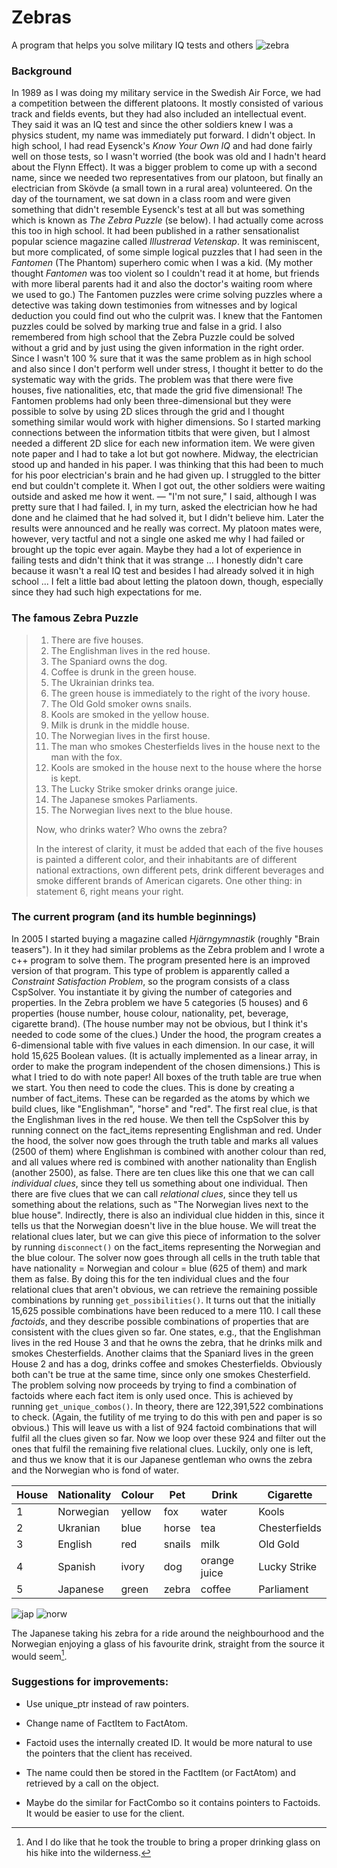 # Zebras
A program that helps you solve military IQ tests and others
![zebra](https://github.com/user-attachments/assets/95141511-be0a-4d21-8e9c-9faeeb0e7e72)

### Background
In 1989 as I was doing my military service in the Swedish
Air Force, we had a competition between the different platoons. It
mostly consisted of various track and fields events, but they had also
included an intellectual event. They said it was an IQ test and since
the other soldiers knew I was a physics student, my name was immediately
put forward. I didn't object. In high school, I had read Eysenck's *Know
Your Own IQ* and had done fairly well on those tests, so I wasn't worried (the book was old
and I hadn't heard about the Flynn Effect). It was
a bigger problem to come up with a second name, since we needed two
representatives from our platoon, but finally an electrician from Skövde
(a small town in a rural area) volunteered. On the day of the
tournament, we sat down in a class room and were given something that didn't
resemble Eysenck's test at all but was something which is known as *The
Zebra Puzzle* (se below). I had actually come across this too in high school. It
had been published in a rather sensationalist popular science magazine
called *Illustrerad Vetenskap*. It was reminiscent, but more
complicated, of some simple logical puzzles that I had seen in the
*Fantomen* (The Phantom) superhero comic when I was a kid. (My mother
thought *Fantomen* was too violent so I couldn't read it at home, but
friends with more liberal parents had it and also the doctor's waiting
room where we used to go.) The Fantomen puzzles were crime solving
puzzles where a detective was taking down testimonies from witnesses and
by logical deduction you could find out who the culprit was. I knew that
the Fantomen puzzles could be solved by marking true and false in a
grid. I also remembered from high school that the Zebra Puzzle could be
solved without a grid and by just using the given information in the
right order. Since I wasn't 100 % sure that it was the same problem as
in high school and also since I don't perform well under stress, I
thought it better to do the systematic way with the grids. The problem
was that there were five houses, five nationalities, etc, that made the
grid five dimensional! The Fantomen problems had only been
three-dimensional but they were possible to solve by using 2D slices
through the grid and I thought something similar would work with higher
dimensions. So I started marking connections between the information
titbits that were given, but I almost needed a different 2D slice for
each new information item. We were given note paper and I had to take a
lot but got nowhere. Midway, the electrician stood up and handed in his
paper. I was thinking that this had been to much for his poor
electrician's brain and he had given up. I struggled to the bitter end
but couldn't complete it. When I got out, the other soldiers were
waiting outside and asked me how it went. &mdash; "I'm not sure," I said,
although I was pretty sure that I had failed. I, in my turn, asked the
electrician how he had done and he claimed that he had solved it, but I
didn't believe him. Later the results were announced and he really was
correct. My platoon mates were, however, very tactful and not a single
one asked me why I had failed or brought up the topic ever again. Maybe
they had a lot of experience in failing tests and didn't think that it
was strange \... I honestly didn't care because it wasn't a real IQ test
and besides I had already solved it in high school \... I felt a little
bad about letting the platoon down, though, especially since they had
such high expectations for me.

### The famous Zebra Puzzle

> 1. There are five houses.
> 1. The Englishman lives in the red house.
> 1. The Spaniard owns the dog.
> 1. Coffee is drunk in the green house.
> 1. The Ukrainian drinks tea.
> 1. The green house is immediately to the right of the ivory house.
> 1. The Old Gold smoker owns snails.
> 1. Kools are smoked in the yellow house.
> 1. Milk is drunk in the middle house.
> 1. The Norwegian lives in the first house.
> 1. The man who smokes Chesterfields lives in the house next to the man with the fox.
> 1. Kools are smoked in the house next to the house where the horse is kept.
> 1. The Lucky Strike smoker drinks orange juice.
> 1. The Japanese smokes Parliaments.
> 1. The Norwegian lives next to the blue house.
>
> Now, who drinks water? Who owns the zebra?
>
>In the interest of clarity, it must be added that each of the five houses is painted a different color, and their inhabitants are of different national extractions, own different pets, drink different beverages and smoke different brands of American cigarets. One other thing: in statement 6, right means your right.

### The current program (and its humble beginnings)
In 2005 I started buying a magazine called *Hjärngymnastik* (roughly
"Brain teasers"). In it they had similar problems as the Zebra problem
and I wrote a c++ program to solve them. The program presented here is
an improved version of that program. This type of problem is apparently
called a *Constraint Satisfaction Problem*, so the program consists of a
class CspSolver. You instantiate it by giving the number of categories
and properties. In the Zebra problem we have 5 categories (5 houses) and
6 properties (house number, house colour, nationality, pet, beverage,
cigarette brand). (The house number may not be obvious, but I think it's
needed to code some of the clues.) Under the hood, the program creates a
6-dimensional table with five values in each dimension. In our case, it
will hold 15,625 Boolean values. (It is actually implemented as a linear
array, in order to make the program independent of the chosen
dimensions.) This is what I tried to do with note paper! All boxes of
the truth table are true when we start. You then need to code the clues.
This is done by creating a number of fact_items. These can be regarded
as the atoms by which we build clues, like "Englishman", "horse" and
"red". The first real clue, is that the Englishman lives in the red
house. We then tell the CspSolver this by running connect on the
fact_items representing Englishman and red. Under the hood, the solver
now goes through the truth table and marks all values (2500 of them)
where Englishman is combined with another colour than red, and all
values where red is combined with another nationality than English
(another 2500), as false. There are ten clues like this one that we can
call *individual clues*, since they tell us something about one
individual. Then there are five clues that we can call *relational
clues*, since they tell us something about the relations, such as "The
Norwegian lives next to the blue house". Indirectly, there is also an
individual clue hidden in this, since it tells us that the Norwegian
doesn't live in the blue house. We will treat the relational clues
later, but we can give this piece of information to the solver by
running `disconnect()` on the fact_items representing the Norwegian and
the blue colour. The solver now goes through all cells in the truth
table that have nationality = Norwegian and colour = blue (625 of them)
and mark them as false. By doing this for the ten individual clues and
the four relational clues that aren't obvious, we can retrieve the
remaining possible combinations by running `get_possibilities()`. It turns
out that the initially 15,625 possible combinations have been reduced to
a mere 110. I call these *factoids*, and they describe possible
combinations of properties that are consistent with the clues given so
far. One states, e.g., that the Englishman lives in the red House 3 and
that he owns the zebra, that he drinks milk and smokes Chesterfields.
Another claims that the Spaniard lives in the green House 2 and has a
dog, drinks coffee and smokes Chesterfields. Obviously both can't be
true at the same time, since only one smokes Chesterfield. The problem
solving now proceeds by trying to find a combination of factoids where
each fact item is only used once. This is achieved by running
`get_unique_combos()`. In theory, there are 122,391,522 combinations to
check. (Again, the futility of me trying to do this with pen and paper
is so obvious.) This will leave us with a list of 924 factoid
combinations that will fulfil all the clues given so far. Now we loop
over these 924 and filter out the ones that fulfil the remaining five
relational clues. Luckily, only one is left, and thus we know that it is
our Japanese gentleman who owns the zebra and the Norwegian who is fond
of water.



| House | Nationality | Colour | Pet | Drink | Cigarette |
| -------- | ------- | ------- | ------- | ------- | ------- |
| 1 | Norwegian | yellow | fox | water | Kools |
| 2 | Ukranian | blue | horse | tea | Chesterfields |
| 3 | English  | red | snails | milk | Old Gold |
| 4 | Spanish | ivory | dog | orange juice | Lucky Strike|
| 5 | Japanese | green | zebra | coffee | Parliament|

![jap](https://github.com/user-attachments/assets/7bffe09f-9b4f-4812-8080-de14ce40b2fd)
![norw](https://github.com/user-attachments/assets/a438a908-62d4-4afd-a026-24a82a224fb9)

The Japanese taking his zebra for a ride around the neighbourhood
and the Norwegian enjoying a glass of his favourite drink, straight from
the source it would seem[^1].

### Suggestions for improvements:

-   Use unique_ptr instead of raw pointers.

-   Change name of FactItem to FactAtom.

-   Factoid uses the internally created ID. It would be more natural to
    use the pointers that the client has received.

-   The name could then be stored in the FactItem (or FactAtom) and
    retrieved by a call on the object.

-   Maybe do the similar for FactCombo so it contains pointers to
    Factoids. It would be easier to use for the client.

[^1]: And I do like that he took the trouble to bring a proper drinking
    glass on his hike into the wilderness.
